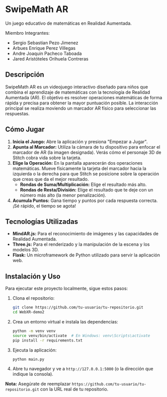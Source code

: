 # SwipeMath AR

Un juego educativo de matemáticas en Realidad Aumentada.

Miembro Integrantes:

- Sergio Sebastian Pezo Jimenez
- Arbues Enrique Perez Villegas
- Andre Joaquin Pacheco Taboada
- Jared Aristóteles Orihuela Contreras


## Descripción

SwipeMath AR es un videojuego interactivo diseñado para niños que combina el aprendizaje de matemáticas con la tecnología de Realidad Aumentada (AR). El objetivo es resolver operaciones matemáticas de forma rápida y precisa para obtener la mayor puntuación posible. La interacción principal se realiza moviendo un marcador AR físico para seleccionar las respuestas.

## Cómo Jugar

1.  **Inicia el Juego:** Abre la aplicación y presiona "Empezar a Jugar".
2.  **Apunta al Marcador:** Utiliza la cámara de tu dispositivo para enfocar el marcador de AR (la imagen designada). Verás cómo el personaje 3D de Stitch cobra vida sobre la tarjeta.
3.  **Elige la Operación:** En la pantalla aparecerán dos operaciones matemáticas. Mueve físicamente la tarjeta del marcador hacia la izquierda o la derecha para que Stitch se posicione sobre la operación que creas que da el mejor resultado.
    *   **Rondas de Suma/Multiplicación:** Elige el resultado más alto.
    *   **Rondas de Resta/División:** Elige el resultado que te deje con un número más alto (la menor penalización).
4.  **Acumula Puntos:** Gana tiempo y puntos por cada respuesta correcta. ¡Sé rápido, el tiempo se agota!

## Tecnologías Utilizadas

*   **MindAR.js:** Para el reconocimiento de imágenes y las capacidades de Realidad Aumentada.
*   **Three.js:** Para el renderizado y la manipulación de la escena y los modelos 3D.
*   **Flask:** Un microframework de Python utilizado para servir la aplicación web.

## Instalación y Uso

Para ejecutar este proyecto localmente, sigue estos pasos:

1.  Clona el repositorio:
    ```bash
    git clone https://github.com/tu-usuario/tu-repositorio.git
    cd WebXR-demo2
    ```

2.  Crea un entorno virtual e instala las dependencias:
    ```bash
    python -m venv venv
    source venv/bin/activate  # En Windows: venv\Scripts\activate
    pip install -r requirements.txt
    ```

3.  Ejecuta la aplicación:
    ```bash
    python main.py
    ```

4.  Abre tu navegador y ve a `http://127.0.0.1:5000` (o la dirección que indique la consola).

**Nota:** Asegúrate de reemplazar `https://github.com/tu-usuario/tu-repositorio.git` con la URL real de tu repositorio.
